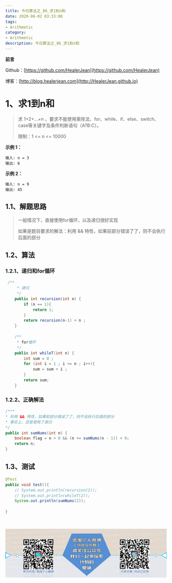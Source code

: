 ```yaml
---
title: 今日算法之_86_求1到n和
date: 2020-06-02 03:33:00
tags: 
- Arithmetic
category: 
- Arithmetic
description: 今日算法之_86_求1到n和
---
```


**前言**     

 Github：[https://github.com/HealerJean](https://github.com/HealerJean)         

 博客：[http://blog.healerjean.com](http://HealerJean.github.io)          



# 1、求1到n和
> 求 1+2+...+n ，要求不能使用乘除法、for、while、if、else、switch、case等关键字及条件判断语句（A?B:C）。   
>
> 限制：1 <= n <= 10000



**示例 1：**

```
输入: n = 3
输出: 6
```

**示例 2：**

```
输入: n = 9
输出: 45
```

## 1.1、解题思路 

> 一般情况下，直接使用for循环，以及递归很好实现    
>
> 如果是题目要求的解法：利用 && 特性，如果前部分错误了了，则不会执行后面的部分   





## 1.2、算法

### 1.2.1、递归和for循环

```java
 /**
     * 递归
     */
    public int recursion(int n) {
        if (n == 1){
            return 1;
        }
        return recursion(n-1) + n ;
    }

    /**
     * for循环
     */
    public int whileT(int n) {
        int sum = 0 ;
        for (int i = 1 ; i <= n ; i++){
            sum = sum + i ;
        }
        return sum;
    }
```



### 1.2.2、正确解法

```java
/***
* 利用 && 特性，如果前部分错误了了，则不会执行后面的部分
* 事实上，还是使用了递归
*/
public int sumNums(int n) {
    boolean flag = n > 0 && (n += sumNums(n - 1)) < 0;
    return n;
}

```




## 1.3、测试 

```java
@Test
public void test(){
    // System.out.println(recursion(2));
    // System.out.println(whileT(2));
    System.out.println(sumNums(2));

}
```



​          

![ContactAuthor](https://raw.githubusercontent.com/HealerJean/HealerJean.github.io/master/assets/img/artical_bottom.jpg)



<link rel="stylesheet" href="https://unpkg.com/gitalk/dist/gitalk.css">

<script src="https://unpkg.com/gitalk@latest/dist/gitalk.min.js"></script> 
<div id="gitalk-container"></div>    
 <script type="text/javascript">
    var gitalk = new Gitalk({
		clientID: `1d164cd85549874d0e3a`,
		clientSecret: `527c3d223d1e6608953e835b547061037d140355`,
		repo: `HealerJean.github.io`,
		owner: 'HealerJean',
		admin: ['HealerJean'],
		id: 'd9yYr7M5TCaqOI3Z',
    });
    gitalk.render('gitalk-container');
</script> 
